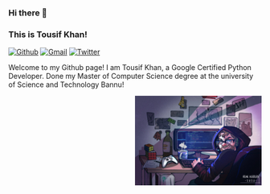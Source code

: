 ### Hi there 👋
### This is Tousif Khan!

[![Github](https://img.shields.io/badge/-Github-000?style=flat&logo=Github&logoColor=white)](https://github.com/tousifkhan-gs)
[![Gmail](https://img.shields.io/badge/-Gmail-c14438?style=flat&logo=Gmail&logoColor=white)](mailto:tousifkhan.kpk@gmail.com)
[![Twitter](https://img.shields.io/badge/-Twitter-1D9BF0?style=flat&logo=Twitter&logoColor=white)](https://twitter.com/pakhtoonwalii)

Welcome to my Github page! I am Tousif Khan, a Google Certified Python Developer. Done my Master of Computer Science degree at the university of Science and Technology Bannu!  

<img align="right" alt="img" src="https://github.com/FernandoRoldan93/FernandoRoldan93/blob/master/cover_image.jpg" width="50%" height="auto" />

<!--
**tousifkhan-gs/tousifkhan-gs** is a ✨ _special_ ✨ repository because its `README.md` (this file) appears on your GitHub profile.

Here are some ideas to get you started:

- 🔭 I’m currently working on ...
- 🌱 I’m currently learning ...
- 👯 I’m looking to collaborate on ...
- 🤔 I’m looking for help with ...
- 💬 Ask me about ...
- 📫 How to reach me: ...
- 😄 Pronouns: ...
- ⚡ Fun fact: ...
[![Linkedin](https://img.shields.io/badge/-LinkedIn-blue?style=flat&logo=Linkedin&logoColor=white)](https://www.linkedin.com/in//)
-->
